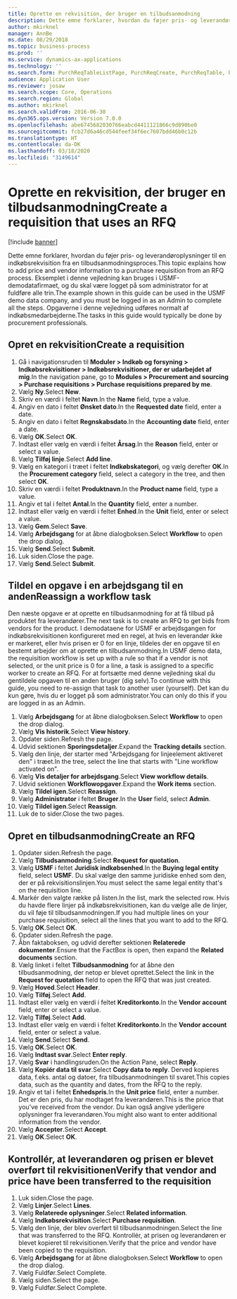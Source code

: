 ```yaml
---
title: Oprette en rekvisition, der bruger en tilbudsanmodning
description: Dette emne forklarer, hvordan du føjer pris- og leverandøroplysninger til en indkøbsrekvisition fra en tilbudsanmodningsproces.
author: mkirknel
manager: AnnBe
ms.date: 08/29/2018
ms.topic: business-process
ms.prod: ''
ms.service: dynamics-ax-applications
ms.technology: ''
ms.search.form: PurchReqTableListPage, PurchReqCreate, PurchReqTable, PurchReqLineRelatedDocuments, EcoResCategorySingleLookup, PurchReqWorkflowDropDialog, WorkflowSubmitDialog, WorkflowStatus, WorkflowWorkItemActionDialog, WorkflowUserListLookup, PurchReqCopyRFQ, SysDataAreaSelectLookup, PurchRFQCaseTable, PurchRFQEditLines, PurchRFQReplyTable, UnitOfMeasureLookup
audience: Application User
ms.reviewer: josaw
ms.search.scope: Core, Operations
ms.search.region: Global
ms.author: mkirknel
ms.search.validFrom: 2016-06-30
ms.dyn365.ops.version: Version 7.0.0
ms.openlocfilehash: abe6745682030766eabcd4411121866c9d890be0
ms.sourcegitcommit: fcb27d6a46cd544feef34f6ec7607bdd46b0c12b
ms.translationtype: HT
ms.contentlocale: da-DK
ms.lasthandoff: 03/18/2020
ms.locfileid: "3149614"
---
```

# <a name="create-a-requisition-that-uses-an-rfq"></a><span data-ttu-id="a2000-103">Oprette en rekvisition, der bruger en tilbudsanmodning</span><span class="sxs-lookup"><span data-stu-id="a2000-103">Create a requisition that uses an RFQ</span></span>

[!include [banner](../../includes/banner.md)]

<span data-ttu-id="a2000-104">Dette emne forklarer, hvordan du føjer pris- og leverandøroplysninger til en indkøbsrekvisition fra en tilbudsanmodningsproces.</span><span class="sxs-lookup"><span data-stu-id="a2000-104">This topic explains how to add price and vendor information to a purchase requisition from an RFQ process.</span></span> <span data-ttu-id="a2000-105">Eksemplet i denne vejledning kan bruges i USMF-demodatafirmaet, og du skal være logget på som administrator for at fuldføre alle trin.</span><span class="sxs-lookup"><span data-stu-id="a2000-105">The example shown in this guide can be used in the USMF demo data company, and you must be logged in as an Admin to complete all the steps.</span></span> <span data-ttu-id="a2000-106">Opgaverne i denne vejledning udføres normalt af indkøbsmedarbejderne.</span><span class="sxs-lookup"><span data-stu-id="a2000-106">The tasks in this guide would typically be done by procurement professionals.</span></span>


## <a name="create-a-requisition"></a><span data-ttu-id="a2000-107">Opret en rekvisition</span><span class="sxs-lookup"><span data-stu-id="a2000-107">Create a requisition</span></span>
1. <span data-ttu-id="a2000-108">Gå i navigationsruden til **Moduler > Indkøb og forsyning > Indkøbsrekvisitioner > Indkøbsrekvisitioner, der er udarbejdet af mig**.</span><span class="sxs-lookup"><span data-stu-id="a2000-108">In the navigation pane, go to **Modules > Procurement and sourcing > Purchase requisitions > Purchase requisitions prepared by me**.</span></span>
2. <span data-ttu-id="a2000-109">Vælg **Ny**.</span><span class="sxs-lookup"><span data-stu-id="a2000-109">Select **New**.</span></span>
3. <span data-ttu-id="a2000-110">Skriv en værdi i feltet **Navn**.</span><span class="sxs-lookup"><span data-stu-id="a2000-110">In the **Name** field, type a value.</span></span>
4. <span data-ttu-id="a2000-111">Angiv en dato i feltet **Ønsket dato**.</span><span class="sxs-lookup"><span data-stu-id="a2000-111">In the **Requested date** field, enter a date.</span></span>
5. <span data-ttu-id="a2000-112">Angiv en dato i feltet **Regnskabsdato**.</span><span class="sxs-lookup"><span data-stu-id="a2000-112">In the **Accounting date** field, enter a date.</span></span>
6. <span data-ttu-id="a2000-113">Vælg **OK**.</span><span class="sxs-lookup"><span data-stu-id="a2000-113">Select **OK**.</span></span>
7. <span data-ttu-id="a2000-114">Indtast eller vælg en værdi i feltet **Årsag**.</span><span class="sxs-lookup"><span data-stu-id="a2000-114">In the **Reason** field, enter or select a value.</span></span>
8. <span data-ttu-id="a2000-115">Vælg **Tilføj linje**.</span><span class="sxs-lookup"><span data-stu-id="a2000-115">Select **Add line**.</span></span>
9. <span data-ttu-id="a2000-116">Vælg en kategori i træet i feltet **Indkøbskategori**, og vælg derefter **OK**.</span><span class="sxs-lookup"><span data-stu-id="a2000-116">In the **Procurement category** field, select a category in the tree, and then select **OK**.</span></span>
10. <span data-ttu-id="a2000-117">Skriv en værdi i feltet **Produktnavn**.</span><span class="sxs-lookup"><span data-stu-id="a2000-117">In the **Product name** field, type a value.</span></span>
11. <span data-ttu-id="a2000-118">Angiv et tal i feltet **Antal**.</span><span class="sxs-lookup"><span data-stu-id="a2000-118">In the **Quantity** field, enter a number.</span></span>
12. <span data-ttu-id="a2000-119">Indtast eller vælg en værdi i feltet **Enhed**.</span><span class="sxs-lookup"><span data-stu-id="a2000-119">In the **Unit** field, enter or select a value.</span></span>
13. <span data-ttu-id="a2000-120">Vælg **Gem**.</span><span class="sxs-lookup"><span data-stu-id="a2000-120">Select **Save**.</span></span>
14. <span data-ttu-id="a2000-121">Vælg **Arbejdsgang** for at åbne dialogboksen.</span><span class="sxs-lookup"><span data-stu-id="a2000-121">Select **Workflow** to open the drop dialog.</span></span>
15. <span data-ttu-id="a2000-122">Vælg **Send**.</span><span class="sxs-lookup"><span data-stu-id="a2000-122">Select **Submit**.</span></span>
16. <span data-ttu-id="a2000-123">Luk siden.</span><span class="sxs-lookup"><span data-stu-id="a2000-123">Close the page.</span></span>
17. <span data-ttu-id="a2000-124">Vælg **Send**.</span><span class="sxs-lookup"><span data-stu-id="a2000-124">Select **Submit**.</span></span>

## <a name="reassign-a-workflow-task"></a><span data-ttu-id="a2000-125">Tildel en opgave i en arbejdsgang til en anden</span><span class="sxs-lookup"><span data-stu-id="a2000-125">Reassign a workflow task</span></span>
<span data-ttu-id="a2000-126">Den næste opgave er at oprette en tilbudsanmodning for at få tilbud på produktet fra leverandører.</span><span class="sxs-lookup"><span data-stu-id="a2000-126">The next task is to create an RFQ to get bids from vendors for the product.</span></span> <span data-ttu-id="a2000-127">I demodataene for USMF er arbejdsgangen for indkøbsrekvisitionen konfigureret med en regel, at hvis en leverandør ikke er markeret, eller hvis prisen er 0 for en linje, tildeles der en opgave til en bestemt arbejder om at oprette en tilbudsanmodning.</span><span class="sxs-lookup"><span data-stu-id="a2000-127">In USMF demo data, the requisition workflow is set up with a rule so that if a vendor is not selected, or the unit price is 0 for a line, a task is assigned to a specific worker to create an RFQ.</span></span> <span data-ttu-id="a2000-128">For at fortsætte med denne vejledning skal du gentildele opgaven til en anden bruger (dig selv).</span><span class="sxs-lookup"><span data-stu-id="a2000-128">To continue with this guide, you need to re-assign that task to another user (yourself).</span></span> <span data-ttu-id="a2000-129">Det kan du kun gøre, hvis du er logget på som administrator.</span><span class="sxs-lookup"><span data-stu-id="a2000-129">You can only do this if you are logged in as an Admin.</span></span>  

1. <span data-ttu-id="a2000-130">Vælg **Arbejdsgang** for at åbne dialogboksen.</span><span class="sxs-lookup"><span data-stu-id="a2000-130">Select **Workflow** to open the drop dialog.</span></span>
2. <span data-ttu-id="a2000-131">Vælg **Vis historik**.</span><span class="sxs-lookup"><span data-stu-id="a2000-131">Select **View history**.</span></span>
3. <span data-ttu-id="a2000-132">Opdater siden.</span><span class="sxs-lookup"><span data-stu-id="a2000-132">Refresh the page.</span></span>
4. <span data-ttu-id="a2000-133">Udvid sektionen **Sporingsdetaljer**.</span><span class="sxs-lookup"><span data-stu-id="a2000-133">Expand the **Tracking details** section.</span></span>
5. <span data-ttu-id="a2000-134">Vælg den linje, der starter med "Arbejdsgang for linjeelement aktiveret den" i træet.</span><span class="sxs-lookup"><span data-stu-id="a2000-134">In the tree, select the line that starts with "Line workflow activated on".</span></span>
6. <span data-ttu-id="a2000-135">Vælg **Vis detaljer for arbejdsgang**.</span><span class="sxs-lookup"><span data-stu-id="a2000-135">Select **View workflow details**.</span></span>
7. <span data-ttu-id="a2000-136">Udvid sektionen **Workflowopgaver**.</span><span class="sxs-lookup"><span data-stu-id="a2000-136">Expand the **Work items** section.</span></span>
8. <span data-ttu-id="a2000-137">Vælg **Tildel igen**.</span><span class="sxs-lookup"><span data-stu-id="a2000-137">Select **Reassign**.</span></span>
9. <span data-ttu-id="a2000-138">Vælg **Administrator** i feltet **Bruger**.</span><span class="sxs-lookup"><span data-stu-id="a2000-138">In the **User** field, select **Admin**.</span></span>
10. <span data-ttu-id="a2000-139">Vælg **Tildel igen**.</span><span class="sxs-lookup"><span data-stu-id="a2000-139">Select **Reassign**.</span></span>
11. <span data-ttu-id="a2000-140">Luk de to sider.</span><span class="sxs-lookup"><span data-stu-id="a2000-140">Close the two pages.</span></span>

## <a name="create-an-rfq"></a><span data-ttu-id="a2000-141">Opret en tilbudsanmodning</span><span class="sxs-lookup"><span data-stu-id="a2000-141">Create an RFQ</span></span>

1. <span data-ttu-id="a2000-142">Opdater siden.</span><span class="sxs-lookup"><span data-stu-id="a2000-142">Refresh the page.</span></span>
2. <span data-ttu-id="a2000-143">Vælg **Tilbudsanmodning**.</span><span class="sxs-lookup"><span data-stu-id="a2000-143">Select **Request for quotation**.</span></span>
3. <span data-ttu-id="a2000-144">Vælg **USMF** i feltet **Juridisk indkøbsenhed**.</span><span class="sxs-lookup"><span data-stu-id="a2000-144">In the **Buying legal entity** field, select **USMF**.</span></span> <span data-ttu-id="a2000-145">Du skal vælge den samme juridiske enhed som den, der er på rekvisitionslinjen.</span><span class="sxs-lookup"><span data-stu-id="a2000-145">You must select the same legal entity that's on the requisition line.</span></span>  
4. <span data-ttu-id="a2000-146">Markér den valgte række på listen.</span><span class="sxs-lookup"><span data-stu-id="a2000-146">In the list, mark the selected row.</span></span> <span data-ttu-id="a2000-147">Hvis du havde flere linjer på indkøbsrekvisitionen, kan du vælge alle de linjer, du vil føje til tilbudsanmodningen.</span><span class="sxs-lookup"><span data-stu-id="a2000-147">If you had multiple lines on your purchase requisition, select all the lines that you want to add to the RFQ.</span></span>  
5. <span data-ttu-id="a2000-148">Vælg **OK**.</span><span class="sxs-lookup"><span data-stu-id="a2000-148">Select **OK**.</span></span>
6. <span data-ttu-id="a2000-149">Opdater siden.</span><span class="sxs-lookup"><span data-stu-id="a2000-149">Refresh the page.</span></span>
7. <span data-ttu-id="a2000-150">Åbn faktaboksen, og udvid derefter sektionen **Relaterede dokumenter**.</span><span class="sxs-lookup"><span data-stu-id="a2000-150">Ensure that the FactBox is open, then expand the **Related documents** section.</span></span>
8. <span data-ttu-id="a2000-151">Vælg linket i feltet **Tilbudsanmodning** for at åbne den tilbudsanmodning, der netop er blevet oprettet.</span><span class="sxs-lookup"><span data-stu-id="a2000-151">Select the link in the **Request for quotation** field to open the RFQ that was just created.</span></span>
9. <span data-ttu-id="a2000-152">Vælg **Hoved**.</span><span class="sxs-lookup"><span data-stu-id="a2000-152">Select **Header**.</span></span>
10. <span data-ttu-id="a2000-153">Vælg **Tilføj**.</span><span class="sxs-lookup"><span data-stu-id="a2000-153">Select **Add**.</span></span>
11. <span data-ttu-id="a2000-154">Indtast eller vælg en værdi i feltet **Kreditorkonto**.</span><span class="sxs-lookup"><span data-stu-id="a2000-154">In the **Vendor account** field, enter or select a value.</span></span>
12. <span data-ttu-id="a2000-155">Vælg **Tilføj**.</span><span class="sxs-lookup"><span data-stu-id="a2000-155">Select **Add**.</span></span>
13. <span data-ttu-id="a2000-156">Indtast eller vælg en værdi i feltet **Kreditorkonto**.</span><span class="sxs-lookup"><span data-stu-id="a2000-156">In the **Vendor account** field, enter or select a value.</span></span>
14. <span data-ttu-id="a2000-157">Vælg **Send**.</span><span class="sxs-lookup"><span data-stu-id="a2000-157">Select **Send**.</span></span>
15. <span data-ttu-id="a2000-158">Vælg **OK**.</span><span class="sxs-lookup"><span data-stu-id="a2000-158">Select **OK**.</span></span>
16. <span data-ttu-id="a2000-159">Vælg **Indtast svar**.</span><span class="sxs-lookup"><span data-stu-id="a2000-159">Select **Enter reply**.</span></span>
17. <span data-ttu-id="a2000-160">Vælg **Svar** i handlingsruden.</span><span class="sxs-lookup"><span data-stu-id="a2000-160">On the Action Pane, select **Reply**.</span></span>
18. <span data-ttu-id="a2000-161">Vælg **Kopiér data til svar**.</span><span class="sxs-lookup"><span data-stu-id="a2000-161">Select **Copy data to reply**.</span></span> <span data-ttu-id="a2000-162">Derved kopieres data, f.eks. antal og datoer, fra tilbudsanmodningen til svaret.</span><span class="sxs-lookup"><span data-stu-id="a2000-162">This copies data, such as the quantity and dates, from the RFQ to the reply.</span></span>  
19. <span data-ttu-id="a2000-163">Angiv et tal i feltet **Enhedspris**.</span><span class="sxs-lookup"><span data-stu-id="a2000-163">In the **Unit price** field, enter a number.</span></span> <span data-ttu-id="a2000-164">Det er den pris, du har modtaget fra leverandøren.</span><span class="sxs-lookup"><span data-stu-id="a2000-164">This is the price that you've received from the vendor.</span></span> <span data-ttu-id="a2000-165">Du kan også angive yderligere oplysninger fra leverandøren.</span><span class="sxs-lookup"><span data-stu-id="a2000-165">You might also want to enter additional information from the vendor.</span></span>  
20. <span data-ttu-id="a2000-166">Vælg **Accepter**.</span><span class="sxs-lookup"><span data-stu-id="a2000-166">Select **Accept**.</span></span>
21. <span data-ttu-id="a2000-167">Vælg **OK**.</span><span class="sxs-lookup"><span data-stu-id="a2000-167">Select **OK**.</span></span>

## <a name="verify-that-vendor-and-price-have-been-transferred-to-the-requisition"></a><span data-ttu-id="a2000-168">Kontrollér, at leverandøren og prisen er blevet overført til rekvisitionen</span><span class="sxs-lookup"><span data-stu-id="a2000-168">Verify that vendor and price have been transferred to the requisition</span></span>
1. <span data-ttu-id="a2000-169">Luk siden.</span><span class="sxs-lookup"><span data-stu-id="a2000-169">Close the page.</span></span>
2. <span data-ttu-id="a2000-170">Vælg **Linjer**.</span><span class="sxs-lookup"><span data-stu-id="a2000-170">Select **Lines**.</span></span>
3. <span data-ttu-id="a2000-171">Vælg **Relaterede oplysninger**.</span><span class="sxs-lookup"><span data-stu-id="a2000-171">Select **Related information**.</span></span>
4. <span data-ttu-id="a2000-172">Vælg **Indkøbsrekvisition**.</span><span class="sxs-lookup"><span data-stu-id="a2000-172">Select **Purchase requisition**.</span></span>
5. <span data-ttu-id="a2000-173">Vælg den linje, der blev overført til tilbudsanmodningen.</span><span class="sxs-lookup"><span data-stu-id="a2000-173">Select the line that was transferred to the RFQ.</span></span> <span data-ttu-id="a2000-174">Kontrollér, at prisen og leverandøren er blevet kopieret til rekvisitionen.</span><span class="sxs-lookup"><span data-stu-id="a2000-174">Verify that the price and vendor have been copied to the requisition.</span></span>  
6. <span data-ttu-id="a2000-175">Vælg **Arbejdsgang** for at åbne dialogboksen.</span><span class="sxs-lookup"><span data-stu-id="a2000-175">Select **Workflow** to open the drop dialog.</span></span>
7. <span data-ttu-id="a2000-176">Vælg Fuldfør.</span><span class="sxs-lookup"><span data-stu-id="a2000-176">Select Complete.</span></span>
8. <span data-ttu-id="a2000-177">Vælg siden.</span><span class="sxs-lookup"><span data-stu-id="a2000-177">Select the page.</span></span>
9. <span data-ttu-id="a2000-178">Vælg Fuldfør.</span><span class="sxs-lookup"><span data-stu-id="a2000-178">Select Complete.</span></span>

